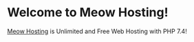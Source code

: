 # Welcome to Meow Hosting!
[Meow Hosting](https://meowhosting.rr.nu) is Unlimited and Free Web Hosting with PHP 7.4!
